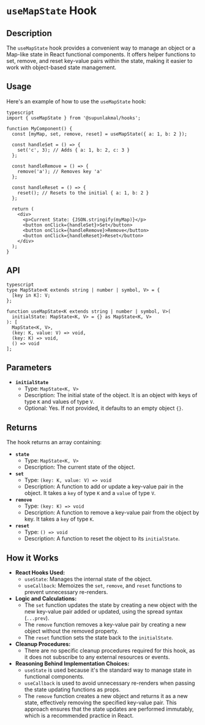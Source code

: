 # `useMapState` Hook

## Description

The `useMapState` hook provides a convenient way to manage an object or a Map-like state in React functional components. It offers helper functions to set, remove, and reset key-value pairs within the state, making it easier to work with object-based state management.

## Usage

Here's an example of how to use the `useMapState` hook:
```
typescript
import { useMapState } from '@supunlakmal/hooks';

function MyComponent() {
  const [myMap, set, remove, reset] = useMapState({ a: 1, b: 2 });

  const handleSet = () => {
    set('c', 3); // Adds { a: 1, b: 2, c: 3 }
  };

  const handleRemove = () => {
    remove('a'); // Removes key 'a'
  };

  const handleReset = () => {
    reset(); // Resets to the initial { a: 1, b: 2 }
  };

  return (
    <div>
      <p>Current State: {JSON.stringify(myMap)}</p>
      <button onClick={handleSet}>Set</button>
      <button onClick={handleRemove}>Remove</button>
      <button onClick={handleReset}>Reset</button>
    </div>
  );
}
```
## API
```
typescript
type MapState<K extends string | number | symbol, V> = {
  [key in K]: V;
};

function useMapState<K extends string | number | symbol, V>(
  initialState: MapState<K, V> = {} as MapState<K, V>
): [
  MapState<K, V>,
  (key: K, value: V) => void,
  (key: K) => void,
  () => void
];
```
## Parameters

-   **`initialState`**
    -   Type: `MapState<K, V>`
    -   Description: The initial state of the object. It is an object with keys of type `K` and values of type `V`.
    -   Optional: Yes. If not provided, it defaults to an empty object `{}`.

## Returns

The hook returns an array containing:

-   **`state`**
    -   Type: `MapState<K, V>`
    -   Description: The current state of the object.
-   **`set`**
    -   Type: `(key: K, value: V) => void`
    -   Description: A function to add or update a key-value pair in the object. It takes a `key` of type `K` and a `value` of type `V`.
-   **`remove`**
    -   Type: `(key: K) => void`
    -   Description: A function to remove a key-value pair from the object by key. It takes a `key` of type `K`.
-   **`reset`**
    -   Type: `() => void`
    -   Description: A function to reset the object to its `initialState`.

## How it Works

-   **React Hooks Used:**
    -   `useState`: Manages the internal state of the object.
    -   `useCallback`: Memoizes the `set`, `remove`, and `reset` functions to prevent unnecessary re-renders.
-   **Logic and Calculations:**
    -   The `set` function updates the state by creating a new object with the new key-value pair added or updated, using the spread syntax (`...prev`).
    -   The `remove` function removes a key-value pair by creating a new object without the removed property.
    -   The `reset` function sets the state back to the `initialState`.
-   **Cleanup Procedures:**
    -   There are no specific cleanup procedures required for this hook, as it does not subscribe to any external resources or events.
-   **Reasoning Behind Implementation Choices:**
    -   `useState` is used because it's the standard way to manage state in functional components.
    - `useCallback` is used to avoid unnecessary re-renders when passing the state updating functions as props.
    - The `remove` function creates a new object and returns it as a new state, effectively removing the specified key-value pair. This approach ensures that the state updates are performed immutably, which is a recommended practice in React.